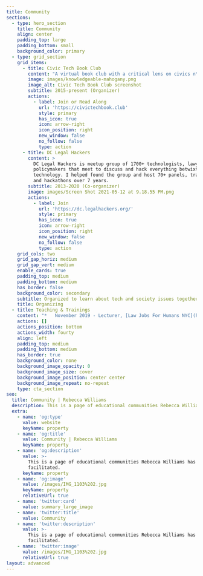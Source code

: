 ```yaml
---
title: Community
sections:
  - type: hero_section
    title: Community
    align: center
    padding_top: large
    padding_bottom: small
    background_color: primary
  - type: grid_section
    grid_items:
      - title: Civic Tech Book Club
        content: "A virtual book club with a critical lens on civics ∩\_ technology.\n\nCivic Tech Book Club was created in 2015 by Forest Gregg, Rebecca Ackerman, and Rebecca Williams (members of the “civic tech” community) who lived far apart from each other and wanted a space to discuss readings. Since the pandemic, the virtual group has taken on a new life and meets more frequently.\n"
        image: images/knowledgeable-mahogany.png
        image_alt: Civic Tech Book Club screenshot
        subtitle: 2015-present (Organizer)
        actions:
          - label: Join or Read Along
            url: 'https://civictechbook.club'
            style: primary
            has_icon: true
            icon: arrow-right
            icon_position: right
            new_window: false
            no_follow: false
            type: action
      - title: DC Legal Hackers
        content: >
          DC Legal Hackers is meetup group of 1700+ technologists, lawyers, and
          policymakers that meet to discuss and hack everything betwixt law and
          technology. I helped found the group and host 70+ panels, trainings,
          and hackathons over 7 years. 
        subtitle: 2013-2020 (Co-organizer)
        image: images/Screen Shot 2021-05-12 at 9.18.55 PM.png
        actions:
          - label: Join
            url: 'https://dc.legalhackers.org/'
            style: primary
            has_icon: true
            icon: arrow-right
            icon_position: right
            new_window: false
            no_follow: false
            type: action
    grid_cols: two
    grid_gap_horiz: medium
    grid_gap_vert: medium
    enable_cards: true
    padding_top: medium
    padding_bottom: medium
    has_border: false
    background_color: secondary
    subtitle: Organized to learn about tech and society issues together.
    title: Organizing
  - title: Teaching & Trainings
    content: "*   November 2019 - Lecturer, [Law Jobs For Humans NYC](https://www.eventbrite.com/e/law-jobs-for-humans-nyc-a-career-fair-for-futurists-tickets-66681170175)\n\n*   Fall 2019 - Lecturer, Data, Digital + Social Impact Seminar, Georgetown University\n\n*   Spring 2018 - Lecturer, Open Government Data, George Washington Law School\n\n*   November 2017 - Lecturer, [Equal Justice Works: Leadership Development Training](https://web.archive.org/web/20180910100504/http://www.equaljusticeworks.org:80/post-grad/equal-justice-works-fellowships/leadership-development-training)\n\n*   Fall 2017 - Instructor, Performance Analytics - Tools & Techniques, Johns Hopkins University\n\n*   August 2017 - Organizer & Host, [Digital Security Training](https://digitalsecurity.splashthat.com/)\n\n*   Spring 2015\_- Lecturer, Digital Tools and Access to Justice, Georgetown Law School\n\n*   December 2013 - Lecturer, [Tech Lady Hackathon API Workshop](https://twitter.com/leahbannon/status/409378930764677120)\n\n*   Spring 2009 - Teaching Assistant, Dynamics of Human Habitations, UMASS\n"
    actions: []
    actions_position: bottom
    actions_width: fourty
    align: left
    padding_top: medium
    padding_bottom: medium
    has_border: true
    background_color: none
    background_image_opacity: 0
    background_image_size: cover
    background_image_position: center center
    background_image_repeat: no-repeat
    type: cta_section
seo:
  title: Community | Rebecca Williams
  description: This is a page of educational communities Rebecca Williams has facilitated.
  extra:
    - name: 'og:type'
      value: website
      keyName: property
    - name: 'og:title'
      value: Community | Rebecca Williams
      keyName: property
    - name: 'og:description'
      value: >-
        This is a page of educational communities Rebecca Williams has
        facilitated.
      keyName: property
    - name: 'og:image'
      value: /images/IMG_1103%202.jpg
      keyName: property
      relativeUrl: true
    - name: 'twitter:card'
      value: summary_large_image
    - name: 'twitter:title'
      value: Community
    - name: 'twitter:description'
      value: >-
        This is a page of educational communities Rebecca Williams has
        facilitated.
    - name: 'twitter:image'
      value: /images/IMG_1103%202.jpg
      relativeUrl: true
layout: advanced
---
```

